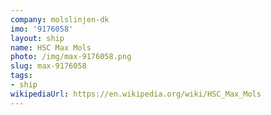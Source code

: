```yaml
---
company: molslinjen-dk
imo: '9176058'
layout: ship
name: HSC Max Mols
photo: /img/max-9176058.png
slug: max-9176058
tags:
- ship
wikipediaUrl: https://en.wikipedia.org/wiki/HSC_Max_Mols
---
```

